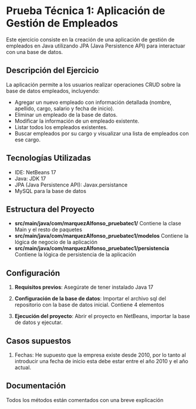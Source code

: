 # Prueba Técnica 1: Aplicación de Gestión de Empleados

Este ejercicio consiste en la creación de una aplicación de gestión de empleados en Java utilizando JPA (Java Persistence API) para interactuar con una base de datos.

## Descripción del Ejercicio

La aplicación permite a los usuarios realizar operaciones CRUD sobre la base de datos empleados, incluyendo:

- Agregar un nuevo empleado con información detallada (nombre, apellido, cargo, salario y fecha de inicio).
- Eliminar un empleado de la base de datos.
- Modificar la información de un empleado existente.
- Listar todos los empleados existentes.
- Buscar empleados por su cargo y visualizar una lista de empleados con ese cargo.

## Tecnologías Utilizadas

- IDE: NetBeans 17
- Java: JDK 17
- JPA (Java Persistence API): Javax.persistance
- MySQL para la base de datos

## Estructura del Proyecto

- **src/main/java/com/marquezAlfonso_pruebatec1/** Contiene la clase Main y el resto de paquetes
- **src/main/java/com/marquezAlfonso_pruebatec1/modelos** Contiene la lógica de negocio de la aplicación
- **src/main/java/com/marquezAlfonso_pruebatec1/persistencia** Contiene la lógica de persistencia de la aplicación

## Configuración

1. **Requisitos previos**: Asegúrate de tener instalado Java 17

2. **Configuración de la base de datos**: Importar el archivo sql del repositorio con la base de datos inicial. Contiene 4 elementos

3. **Ejecución del proyecto**: Abrir el proyecto en NetBeans, importar la base de datos y ejecutar.

## Casos supuestos

1. Fechas: He supuesto que la empresa existe desde 2010, por lo tanto al introducir una fecha de inicio esta debe estar entre el año 2010 y el año actual.

## Documentación

Todos los métodos están comentados con una breve explicación
